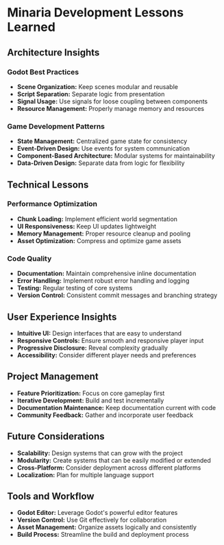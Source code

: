 # Minaria Development Lessons Learned

## Architecture Insights

### Godot Best Practices
- **Scene Organization:** Keep scenes modular and reusable
- **Script Separation:** Separate logic from presentation
- **Signal Usage:** Use signals for loose coupling between components
- **Resource Management:** Properly manage memory and resources

### Game Development Patterns
- **State Management:** Centralized game state for consistency
- **Event-Driven Design:** Use events for system communication
- **Component-Based Architecture:** Modular systems for maintainability
- **Data-Driven Design:** Separate data from logic for flexibility

## Technical Lessons

### Performance Optimization
- **Chunk Loading:** Implement efficient world segmentation
- **UI Responsiveness:** Keep UI updates lightweight
- **Memory Management:** Proper resource cleanup and pooling
- **Asset Optimization:** Compress and optimize game assets

### Code Quality
- **Documentation:** Maintain comprehensive inline documentation
- **Error Handling:** Implement robust error handling and logging
- **Testing:** Regular testing of core systems
- **Version Control:** Consistent commit messages and branching strategy

## User Experience Insights
- **Intuitive UI:** Design interfaces that are easy to understand
- **Responsive Controls:** Ensure smooth and responsive player input
- **Progressive Disclosure:** Reveal complexity gradually
- **Accessibility:** Consider different player needs and preferences

## Project Management
- **Feature Prioritization:** Focus on core gameplay first
- **Iterative Development:** Build and test incrementally
- **Documentation Maintenance:** Keep documentation current with code
- **Community Feedback:** Gather and incorporate user feedback

## Future Considerations
- **Scalability:** Design systems that can grow with the project
- **Modularity:** Create systems that can be easily modified or extended
- **Cross-Platform:** Consider deployment across different platforms
- **Localization:** Plan for multiple language support

## Tools and Workflow
- **Godot Editor:** Leverage Godot's powerful editor features
- **Version Control:** Use Git effectively for collaboration
- **Asset Management:** Organize assets logically and consistently
- **Build Process:** Streamline the build and deployment process 